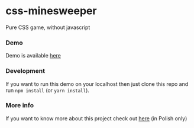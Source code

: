 # css-minesweeper
Pure CSS game, without javascript

### Demo
Demo is available [here](http://mines.jgorowski.pl/)

### Development
If you want to run this demo on your localhost then just clone this repo and run `npm install` (or `yarn install`).

### More info
If you want to know more about this project check out [here](http://www.dobreprogramy.pl/kubut) (in Polish only)